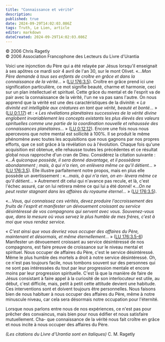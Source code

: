 ```yaml
---
title: "Connaissance et vérité"
description: 
published: true
date: 2024-09-29T14:02:03.086Z
tags: Truth, Le Lien, article
editor: markdown
dateCreated: 2024-09-29T14:02:03.086Z
---
```


<p class="v-card v-sheet theme--light grey lighten-3 px-2">© 2006 Chris Ragetly<br>© 2006 Association Francophone des Lecteurs du Livre d'Urantia</p>

Voici une injonction du Père qui a été relayée par Jésus lorsqu'il enseignait à ses apôtres ce mardi soir 4 avril de l'an 30, sur le mont Olivet. «_...Mon Père demande à tous ses enfants de croître en grâce et dans la connaissance de la vérité..._ » ([LU 176:3.5](/fr/The_Urantia_Book/176#p3_5)). Croître en grâce prend ici une signification particulière, ce mot signifie beauté, charme et harmonie, ceci sur un plan intellectuel et spirituel. Cette grâce du mental et de l'esprit va de pair avec la connaissance de la vérité, l'un ne va pas sans l'autre. On nous apprend que la vérité est une des caractéristiques de la divinité: « _La divinité est intelligible aux créatures en tant que vérité, beauté et bonté..._ » ([LU 0:1.17](/fr/The_Urantia_Book/0#p1_17)) et : « _Les révélations planétaires successives de la vérité divine englobent invariablement les concepts existants les plus élevés des valeurs spirituelles comme une partie de la coordination nouvelle et rehaussée des connaissances planétaires..._ » ([LU 0:12.12](/fr/The_Urantia_Book/0#p12_12)). Encore une fois nous nous apercevons que notre mental est sollicité à 100%. Il se produit le même phénomène avec toutes les acquisitions que nous gagnons par nos propres efforts, que ce soit grâce à la révélation ou à l'évolution. Chaque fois qu'une acquisition est obtenue, elle rehausse toutes les précédentes et ce résultat global nous rapproche d'un cran de Dieu. Considérez la citation suivante : «_...À quiconque possède, il sera donné davantage, et il possèdera abondamment ; mais, à qui n'a rien, on enlèvera même ce qu'il détient..._ » ([LU 176:3.5](/fr/The_Urantia_Book/176#p3_5)). Elle illustre parfaitement notre propos, mais en plus elle possède un avertissement : «_...mais, à qui n'a rien, on en- lèvera même ce qu'il détient..._ » Autrement dit celui qui n'avance pas recule, et là, c'est l'échec assuré, car on lui retirera même ce qui lui a été donné! «_...On ne peut rester stagnant dans les affaires du royaume éternel..._ » ([LU 176:3.5](/fr/The_Urantia_Book/176#p3_5)).

«_...Vous, qui connaissez ces vérités, devez produire l'accroissement des fruits de l'esprit et manifester un dévouement croissant au service désintéressé de vos compagnons qui servent avec vous. Souvenez-vous que, dans la mesure où vous servez le plus humble de mes frères, c'est à moi que vous rendez service._

« _C'est ainsi que vous devriez vous occuper des affaires du Père, maintenant et désormais, et même éternellement..._ » ([LU 176:3.5-6](/fr/The_Urantia_Book/176#p3_5)) Manifester un dévouement croissant au service désintéressé de nos compagnons, est faire preuve de croissance sur le niveau mental et spirituel. Nous occuper de affaires du Père, c'est le service désintéressé. Même le plus humble des mortels a droit à notre service désintéressé. Oh, ce n'est pas toujours facile, nous tombons souvent sur des personnes qui ne sont pas intéressées du tout par leur progression mentale et encore moins par leur progression spirituelle. C'est là que la manière de faire de Jésus consistant à faire appel à la curiosité de son interlocuteur est utile, au début, c'est difficile, mais, petit à petit cette attitude devient une habitude. Ces interventions sont et doivent toujours être personnelles. Nous faisons bien de nous habituer à nous occuper des affaires du Père, même à notre minuscule niveau, car cela sera désormais notre occupation pour l'éternité.

Lorsque nous parlons entre nous de nos expériences, ce n'est pas pour prêcher des convaincus, mais bien pour nous édifier et nous satisfaire mutuellement. Cha- que connaissance de la vérité nous fait croître en grâce et nous incite à nous occuper des affaires du Père.

_(Les citations du Livre d'Urantia sont en italiques)_
C. M. Ragetly